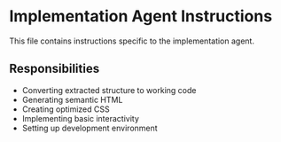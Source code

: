 # Implementation Agent Instructions

This file contains instructions specific to the implementation agent.

## Responsibilities

- Converting extracted structure to working code
- Generating semantic HTML
- Creating optimized CSS
- Implementing basic interactivity
- Setting up development environment

